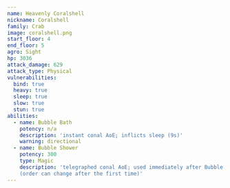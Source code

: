 ```yaml
---
name: Heavenly Coralshell
nickname: Coralshell
family: Crab
image: coralshell.png
start_floor: 4
end_floor: 5
agro: Sight
hp: 3036
attack_damage: 629
attack_type: Physical
vulnerabilities:
  bind: true
  heavy: true
  sleep: true
  slow: true
  stun: true
abilities:
  - name: Bubble Bath
    potency: n/a
    description: 'instant conal AoE; inflicts sleep (9s)'
    warning: directional
  - name: Bubble Shower
    potency: 300
    type: Magic
    description: 'telegraphed conal AoE; used immediately after Bubble Bath
    (order can change after the first time)'
---
```

